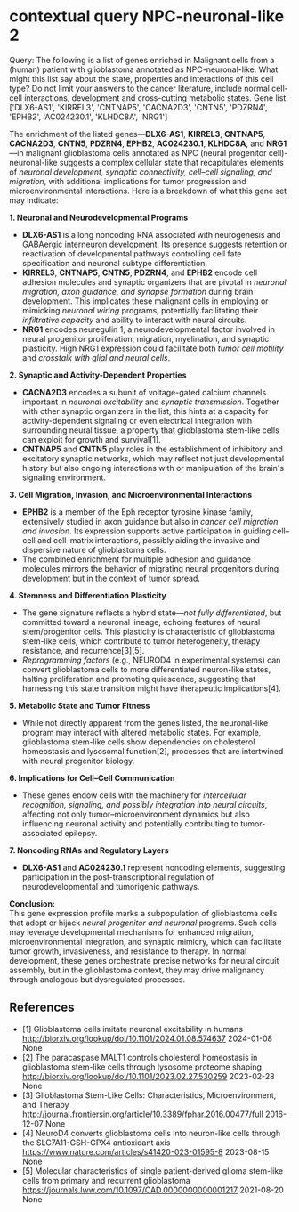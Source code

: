 # contextual query NPC-neuronal-like 2

Query: The following is a list of genes enriched in Malignant cells from a (human) patient with glioblastoma  annotated as NPC-neuronal-like.  What might this list say about the state, properties and interactions of this cell type?  Do not limit your answers to the cancer literature,  include normal cell-cell interactions, development and cross-cutting metabolic states.  Gene list: ['DLX6-AS1', 'KIRREL3', 'CNTNAP5', 'CACNA2D3', 'CNTN5', 'PDZRN4', 'EPHB2', 'AC024230.1', 'KLHDC8A', 'NRG1']

The enrichment of the listed genes—**DLX6-AS1**, **KIRREL3**, **CNTNAP5**, **CACNA2D3**, **CNTN5**, **PDZRN4**, **EPHB2**, **AC024230.1**, **KLHDC8A**, and **NRG1**—in malignant glioblastoma cells annotated as NPC (neural progenitor cell)-neuronal-like suggests a complex cellular state that recapitulates elements of *neuronal development, synaptic connectivity, cell–cell signaling, and migration*, with additional implications for tumor progression and microenvironmental interactions. Here is a breakdown of what this gene set may indicate:

**1. Neuronal and Neurodevelopmental Programs**

- **DLX6-AS1** is a long noncoding RNA associated with neurogenesis and GABAergic interneuron development. Its presence suggests retention or reactivation of developmental pathways controlling cell fate specification and neuronal subtype differentiation.
- **KIRREL3**, **CNTNAP5**, **CNTN5**, **PDZRN4**, and **EPHB2** encode cell adhesion molecules and synaptic organizers that are pivotal in *neuronal migration, axon guidance, and synapse formation* during brain development. This implicates these malignant cells in employing or mimicking *neuronal wiring* programs, potentially facilitating their *infiltrative capacity* and ability to interact with neural circuits.
- **NRG1** encodes neuregulin 1, a neurodevelopmental factor involved in neural progenitor proliferation, migration, myelination, and synaptic plasticity. High NRG1 expression could facilitate both *tumor cell motility* and *crosstalk with glial and neural cells*.

**2. Synaptic and Activity-Dependent Properties**

- **CACNA2D3** encodes a subunit of voltage-gated calcium channels important in *neuronal excitability* and *synaptic transmission*. Together with other synaptic organizers in the list, this hints at a capacity for activity-dependent signaling or even electrical integration with surrounding neural tissue, a property that glioblastoma stem-like cells can exploit for growth and survival[1].
- **CNTNAP5** and **CNTN5** play roles in the establishment of inhibitory and excitatory synaptic networks, which may reflect not just developmental history but also ongoing interactions with or manipulation of the brain's signaling environment.

**3. Cell Migration, Invasion, and Microenvironmental Interactions**

- **EPHB2** is a member of the Eph receptor tyrosine kinase family, extensively studied in axon guidance but also in *cancer cell migration and invasion*. Its expression supports active participation in guiding cell–cell and cell–matrix interactions, possibly aiding the invasive and dispersive nature of glioblastoma cells.
- The combined enrichment for multiple adhesion and guidance molecules mirrors the behavior of migrating neural progenitors during development but in the context of tumor spread.

**4. Stemness and Differentiation Plasticity**

- The gene signature reflects a hybrid state—*not fully differentiated*, but committed toward a neuronal lineage, echoing features of neural stem/progenitor cells. This plasticity is characteristic of glioblastoma stem-like cells, which contribute to tumor heterogeneity, therapy resistance, and recurrence[3][5].
- *Reprogramming factors* (e.g., NEUROD4 in experimental systems) can convert glioblastoma cells to more differentiated neuron-like states, halting proliferation and promoting quiescence, suggesting that harnessing this state transition might have therapeutic implications[4].

**5. Metabolic State and Tumor Fitness**

- While not directly apparent from the genes listed, the neuronal-like program may interact with altered metabolic states. For example, glioblastoma stem-like cells show dependencies on cholesterol homeostasis and lysosomal function[2], processes that are intertwined with neural progenitor biology.

**6. Implications for Cell–Cell Communication**

- These genes endow cells with the machinery for *intercellular recognition, signaling, and possibly integration into neural circuits*, affecting not only tumor–microenvironment dynamics but also influencing neuronal activity and potentially contributing to tumor-associated epilepsy.

**7. Noncoding RNAs and Regulatory Layers**

- **DLX6-AS1** and **AC024230.1** represent noncoding elements, suggesting participation in the post-transcriptional regulation of neurodevelopmental and tumorigenic pathways.

**Conclusion:**  
This gene expression profile marks a subpopulation of glioblastoma cells that adopt or hijack *neural progenitor and neuronal* programs. Such cells may leverage developmental mechanisms for enhanced migration, microenvironmental integration, and synaptic mimicry, which can facilitate tumor growth, invasiveness, and resistance to therapy. In normal development, these genes orchestrate precise networks for neural circuit assembly, but in the glioblastoma context, they may drive malignancy through analogous but dysregulated processes.



## References

- [1] Glioblastoma cells imitate neuronal excitability in humans http://biorxiv.org/lookup/doi/10.1101/2024.01.08.574637 2024-01-08 None
- [2] The paracaspase MALT1 controls cholesterol homeostasis in glioblastoma stem-like cells through lysosome proteome shaping http://biorxiv.org/lookup/doi/10.1101/2023.02.27.530259 2023-02-28 None
- [3] Glioblastoma Stem-Like Cells: Characteristics, Microenvironment, and Therapy http://journal.frontiersin.org/article/10.3389/fphar.2016.00477/full 2016-12-07 None
- [4] NeuroD4 converts glioblastoma cells into neuron-like cells through the SLC7A11-GSH-GPX4 antioxidant axis https://www.nature.com/articles/s41420-023-01595-8 2023-08-15 None
- [5] Molecular characteristics of single patient-derived glioma stem-like cells from primary and recurrent glioblastoma https://journals.lww.com/10.1097/CAD.0000000000001217 2021-08-20 None